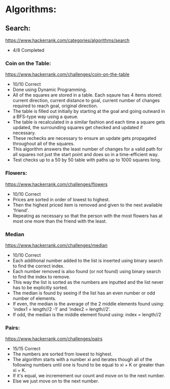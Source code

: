 # Algorithms:

## Search:
https://www.hackerrank.com/categories/algorithms/search

- 4/8 Completed

### Coin on the Table:
https://www.hackerrank.com/challenges/coin-on-the-table

- 10/10 Correct
- Done using Dynamic Programming.
- All of the squares are stored in a table. Each sqaure has 4 items stored: current direction, current distance to goal, current number of changes required to reach goal, original direction.
- The table is filled out initially by starting at the goal and going outward in a BFS-type way using a queue.
- The table is recalculated in a similar fashion and each time a square gets updated, the surrounding squares get checked and updated if necessary.
- These rechecks are necessary to ensure an update gets propagated throughout all of the squares.
- This algorithm answers the least number of changes for a valid path for all squares not just the start point and does so in a time-efficient way.
- Test checks up to a 50 by 50 table with paths up to 1000 squares long.

### Flowers:
https://www.hackerrank.com/challenges/flowers

- 10/10 Correct
- Prices are sorted in order of lowest to highest.
- Then the highest priced item is removed and given to the next available 'friend'.
- Repeating as necessary so that the person with the most flowers has at most one more than the friend with the least.

### Median
https://www.hackerrank.com/challenges/median

- 10/10 Correct
- Each additional number added to the list is inserted using binary search to find the correct index.
- Each number removed is also found (or not found) using binary search to find the index to remove.
- This way the list is sorted as the numbers are inputted and the list never has to be explicitly sorted.
- The median is found by seeing if the list has an even number or odd number of elements.
- If even, the median is the average of the 2 middle elements found using: 'index1 = length//2 -1' and 'index2 = length//2'.
- If odd, the median is the middle element found using: index = length//2

### Pairs:
https://www.hackerrank.com/challenges/pairs

- 15/15 Correct
- The numbers are sorted from lowest to highest.
- The algorithm starts with a number xi and iterates though all of the following numbers until one is found to be equal to xi + K or greater than xi + K.
- If it's equal, we incremement our count and move on to the next number.
- Else we just move on to the next number.
